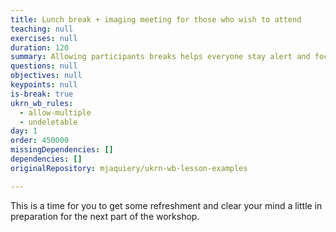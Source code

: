 ```yaml
---
title: Lunch break + imaging meeting for those who wish to attend
teaching: null
exercises: null
duration: 120
summary: Allowing participants breaks helps everyone stay alert and focused.
questions: null
objectives: null
keypoints: null
is-break: true
ukrn_wb_rules:
  - allow-multiple
  - undeletable
day: 1
order: 450000
missingDependencies: []
dependencies: []
originalRepository: mjaquiery/ukrn-wb-lesson-examples

---
```

This is a time for you to get some refreshment and clear your mind a little in preparation for the next part of the workshop.
